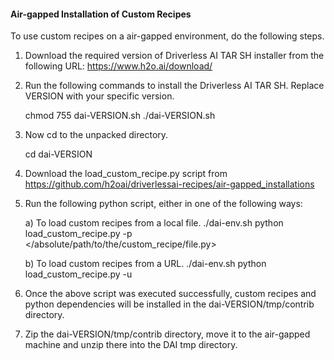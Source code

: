 #### **Air-gapped Installation of Custom Recipes**

To use custom recipes on a air-gapped environment, do the following steps.

1) Download the required version of Driverless AI TAR SH installer from the following URL: https://www.h2o.ai/download/

2) Run the following commands to install the Driverless AI TAR SH. Replace VERSION with your specific version.

    chmod 755 dai-VERSION.sh
    ./dai-VERSION.sh
    
3) Now cd to the unpacked directory.

    cd dai-VERSION

3) Download the load_custom_recipe.py script from https://github.com/h2oai/driverlessai-recipes/air-gapped_installations

4) Run the following python script, either in one of the following ways:

    a) To load custom recipes from a local file.
            ./dai-env.sh python load_custom_recipe.py -p </absolute/path/to/the/custom_recipe/file.py>
    
    b) To load custom recipes from a URL.
            ./dai-env.sh python load_custom_recipe.py -u <URL>
            
5) Once the above script was executed successfully, custom recipes and python dependencies will be
    installed in the  dai-VERSION/tmp/contrib directory.
    
6) Zip the dai-VERSION/tmp/contrib directory, move it to the air-gapped machine and unzip there into the DAI tmp directory.                  

        